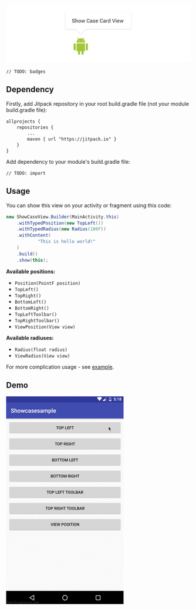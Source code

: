 <div align="center">
	<img src="https://raw.githubusercontent.com/dimorinny/show-case-card-view/master/art/logo.png">
</div>

```
// TODO: badges
```

## Dependency

Firstly, add Jitpack repository in your root build.gradle file (not your module build.gradle file):

```
allprojects {
    repositories {
        ...
        maven { url "https://jitpack.io" }
    }
}
```

Add dependency to your module's build.gradle file:

```
// TODO: import
```

## Usage

You can show this view on your activity or fragment using this code:

```java
new ShowCaseView.Builder(MainActivity.this)
    .withTypedPosition(new TopLeft())
    .withTypedRadius(new Radius(186F))
    .withContent(
            "This is hello world!"
    )
    .build()
    .show(this);
```

**Available positions:**

* `Position(PointF position)`
* `TopLeft()`
* `TopRight()`
* `BottomLeft()`
* `BottomRight()`
* `TopLeftToolbar()`
* `TopRightToolbar()`
* `ViewPosition(View view)`

**Available radiuses:**

* `Radius(float radius)`
* `ViewRadius(View view)`

For more complication usage - see [example](https://github.com/dimorinny/show-case-card-view/blob/master/app/src/main/java/ru/dimorinny/showcasesample/MainActivity.java).

## Demo

![Demo](https://github.com/dimorinny/show-case-card-view/blob/master/art/demo.gif?raw=true)